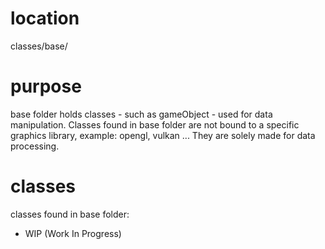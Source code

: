 # location
classes/base/

# purpose
base folder holds classes - such as gameObject - used for data manipulation. Classes found in base folder are not bound to a specific graphics library, example: opengl, vulkan ... They are solely made for data processing.

# classes
classes found in base folder:
- WIP (Work In Progress)